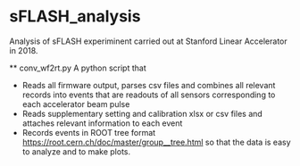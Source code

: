 # sFLASH_analysis
Analysis of sFLASH experiminent carried out at Stanford Linear Accelerator in
2018.

** conv_wf2rt.py
A python script that
- Reads all firmware output, parses csv files and combines all relevant records
  into events that are readouts of all sensors corresponding to each accelerator
  beam pulse
- Reads supplementary setting and calibration xlsx or csv files and attaches
  relevant information to each event
- Records events in ROOT tree format https://root.cern.ch/doc/master/group__tree.html so that the data is easy to analyze and to make plots.
